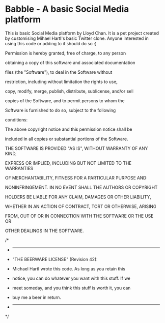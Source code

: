 # Babble - A basic Social Media platform

This is basic Social Media platform by Lloyd Chan.  It is a pet project created by customising Mihael Hartl's basic Twitter clone.  Anyone interested in using this code or adding to it should do so :)

Permission is hereby granted, free of charge, to any person

   obtaining a copy of this software and associated documentation

   files (the "Software"), to deal in the Software without

   restriction, including without limitation the rights to use,

   copy, modify, merge, publish, distribute, sublicense, and/or sell

   copies of the Software, and to permit persons to whom the

   Software is furnished to do so, subject to the following

   conditions:


   The above copyright notice and this permission notice shall be

   included in all copies or substantial portions of the Software.


   THE SOFTWARE IS PROVIDED "AS IS", WITHOUT WARRANTY OF ANY KIND,

   EXPRESS OR IMPLIED, INCLUDING BUT NOT LIMITED TO THE WARRANTIES

   OF MERCHANTABILITY, FITNESS FOR A PARTICULAR PURPOSE AND

   NONINFRINGEMENT. IN NO EVENT SHALL THE AUTHORS OR COPYRIGHT

   HOLDERS BE LIABLE FOR ANY CLAIM, DAMAGES OR OTHER LIABILITY,

   WHETHER IN AN ACTION OF CONTRACT, TORT OR OTHERWISE, ARISING

   FROM, OUT OF OR IN CONNECTION WITH THE SOFTWARE OR THE USE OR

   OTHER DEALINGS IN THE SOFTWARE.

/*

* ------------------------------------------------------------

* "THE BEERWARE LICENSE" (Revision 42):

* Michael Hartl wrote this code. As long as you retain this

* notice, you can do whatever you want with this stuff. If we

* meet someday, and you think this stuff is worth it, you can

* buy me a beer in return.

* ------------------------------------------------------------

*/